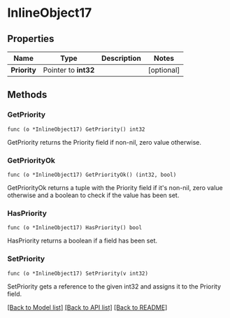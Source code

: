 # InlineObject17

## Properties

Name | Type | Description | Notes
------------ | ------------- | ------------- | -------------
**Priority** | Pointer to **int32** |  | [optional] 

## Methods

### GetPriority

`func (o *InlineObject17) GetPriority() int32`

GetPriority returns the Priority field if non-nil, zero value otherwise.

### GetPriorityOk

`func (o *InlineObject17) GetPriorityOk() (int32, bool)`

GetPriorityOk returns a tuple with the Priority field if it's non-nil, zero value otherwise
and a boolean to check if the value has been set.

### HasPriority

`func (o *InlineObject17) HasPriority() bool`

HasPriority returns a boolean if a field has been set.

### SetPriority

`func (o *InlineObject17) SetPriority(v int32)`

SetPriority gets a reference to the given int32 and assigns it to the Priority field.


[[Back to Model list]](../README.md#documentation-for-models) [[Back to API list]](../README.md#documentation-for-api-endpoints) [[Back to README]](../README.md)


